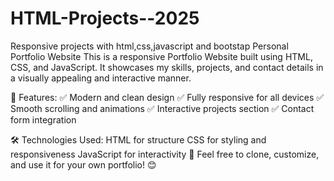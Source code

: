 # HTML-Projects--2025
Responsive projects with html,css,javascript and bootstap 
 Personal Portfolio Website
This is a responsive Portfolio Website built using HTML, CSS, and JavaScript. It showcases my skills, projects, and contact details in a visually appealing and interactive manner.

🚀 Features:
✅ Modern and clean design
✅ Fully responsive for all devices
✅ Smooth scrolling and animations
✅ Interactive projects section
✅ Contact form integration

🛠️ Technologies Used:
HTML for structure
CSS for styling and responsiveness
JavaScript for interactivity
📌 Feel free to clone, customize, and use it for your own portfolio! 😊
